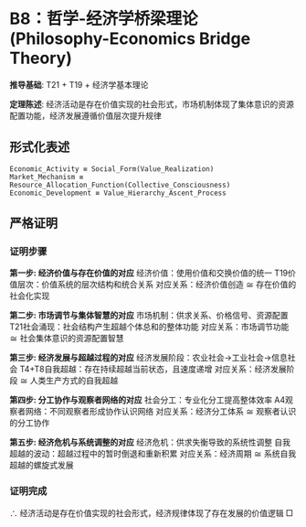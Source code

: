 # B8：哲学-经济学桥梁理论 (Philosophy-Economics Bridge Theory)

**推导基础**: T21 + T19 + 经济学基本理论

**定理陈述**: 经济活动是存在价值实现的社会形式，市场机制体现了集体意识的资源配置功能，经济发展遵循价值层次提升规律

## 形式化表述
```
Economic_Activity ≡ Social_Form(Value_Realization)
Market_Mechanism ≡ Resource_Allocation_Function(Collective_Consciousness)
Economic_Development ≡ Value_Hierarchy_Ascent_Process
```

## 严格证明

### 证明步骤

**第一步: 经济价值与存在价值的对应**
经济价值：使用价值和交换价值的统一
T19价值层次：价值系统的层次结构和统合关系
对应关系：经济价值创造 ≅ 存在价值的社会化实现

**第二步: 市场调节与集体智慧的对应**
市场机制：供求关系、价格信号、资源配置
T21社会涌现：社会结构产生超越个体总和的整体功能
对应关系：市场调节功能 ≅ 社会集体意识的资源配置智慧

**第三步: 经济发展与超越过程的对应**
经济发展阶段：农业社会→工业社会→信息社会
T4+T8自我超越：存在持续超越当前状态，且速度递增
对应关系：经济发展阶段 ≅ 人类生产方式的自我超越

**第四步: 分工协作与观察者网络的对应**
社会分工：专业化分工提高整体效率
A4观察者网络：不同观察者形成协作认识网络
对应关系：经济分工体系 ≅ 观察者认识的分工协作

**第五步: 经济危机与系统调整的对应**
经济危机：供求失衡导致的系统性调整
自我超越的波动：超越过程中的暂时倒退和重新积累
对应关系：经济周期 ≅ 系统自我超越的螺旋式发展

### 证明完成
∴ 经济活动是存在价值实现的社会形式，经济规律体现了存在发展的价值逻辑 □